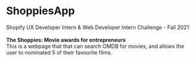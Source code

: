 # ShoppiesApp

Shopify UX Developer Intern & Web Developer Intern Challenge - Fall 2021<br><br>
<b>The Shoppies: Movie awards for entrepreneurs</b><br>
This is a webpage that that can search OMDB for movies, and allows the user to nominated 5 of their favourite films.
